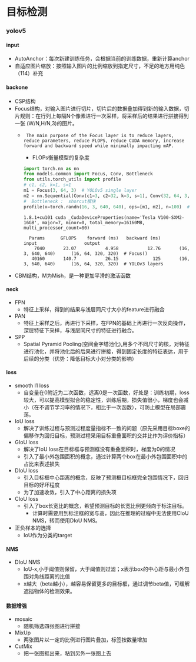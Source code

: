 # 目标检测

### yolov5

#### input
* AutoAnchor：每次新建训练任务，会根据当前的训练数据，重新计算anchor
* 自适应图片缩放：按照输入图片的比例缩放到指定尺寸，不足的地方用纯色（114）补充

#### backone
* CSP结构
* Focus结构，对输入图片进行切片，切片后的数据叠加得到新的输入数据，切片规则：在行列上每隔N个像素进行一次采样，将采样后的结果进行拼接得到一张 (W/N,H/N,3)的图片。
  * ` The main purpose of the Focus layer is to reduce layers, reduce parameters, reduce FLOPS, reduce CUDA memory, increase forward and backward speed while minimally impacting mAP.`
    
     * FLOPs衡量模型的复杂度
    ```python
    import torch.nn as nn
    from models.common import Focus, Conv, Bottleneck
    from utils.torch_utils import profile 
    # c1, c2, k=1, s=1
    m1 = Focus(3, 64, 3)  # YOLOv5 single layer
    m2 = nn.Sequential(Conv(c1=3, c2=32, k=3, s=1), Conv(32, 64, 3, 2), Bottleneck(64, 64))  # YOLOv3 equivalent layers
    #  Bottleneck :  shorcut模块
    profile(x=torch.randn(16, 3, 640, 640), ops=[m1, m2], n=100)  # profile both 100 times at batch-size 16
    ```
    ```text
    1.8.1+cu101 cuda _CudaDeviceProperties(name='Tesla V100-SXM2-16GB', major=7, minor=0, total_memory=16160MB, multi_processor_count=80)
    
      Params      GFLOPS    forward (ms)   backward (ms)                   input                  output
        7040       23.07           4.958           12.76       (16, 3, 640, 640)      (16, 64, 320, 320)  # Focus()
       40160       140.7           26.15             125       (16, 3, 640, 640)      (16, 64, 320, 320)  # YOLOv3 layers
    
    ```
* CBM结构，M为Mish，是一种更加平滑的激活函数

#### neck
* FPN 
  * 特征上采样，得到的结果与浅层同尺寸大小的feature进行融合
* PAN 
  * 特征上采样之后，再进行下采样，在FPN的基础上再进行一次反向操作，深层特征下采样，与浅层同尺寸的特征进行融合。
* SPP 
  * Spatial Pyramid Pooling(空间金字塔池化),用多个不同尺寸的核，对特征进行池化，并将池化后的后果进行拼接，得到固定长度的特征表达，用于后续的分类（优势：降低目标大小对分类的影响）

#### loss

* smooth l1 loss
	* 自变量在0附近为二次函数，远离0是一次函数，好处是：训练初期，loss较大，可以提高模型拟合的稳定性，训练后期，损失值很小，梯度也会减小（在不调节学习率的情况下，相比于一次函数），可防止模型在局部震荡。
* IoU loss
  * 解决了训练过程与预测过程度量指标不一致的问题（原先采用目标boxe的偏移作为回归目标，预测过程采用目标重叠面积的交并比作为评价指标）
* GIoU loss
  * 解决了IoU loss在目标框与预测框没有重叠面积时，梯度为0的情况
  * 引入了最小外包围面积的概念，通过计算两个box在最小外包围面积中的占比来表述损失
* DIoU loss
  * 引入目标框中心距离的概念，反映了预测框目标框完全包围情况下，回归目标的好坏程度
  * 为了加速收敛，引入了中心距离的损失项
* CIoU loss
  * 引入了box长宽比的概念，希望预测目标的长宽比例更倾向于标注目标。
    * 计算时需要用到标注框的宽与高，因此在推理的过程中无法使用CIoU NMS，转而使用DIoU NMS。
* 正负样本的选择
  * IoU作为分类的target

#### NMS

* DIoU NMS
	* IoU-x,小于阈值则保留，大于阈值则过滤；x表示box的中心距与最小外包围对角线距离的比值
	*  x越大（beta越小），越容易保留更多的目标框，通过调节beta值，可缓解遮挡物体的检测效果。
	
#### 数据增强
* mosaic
	* 随机筛选四张图进行拼接 
* MixUp
  * 两张图片以一定的比例进行图片叠加，标签按数量增加
* CutMix
    * 把一张图抠出来，粘到另外一张图上去
